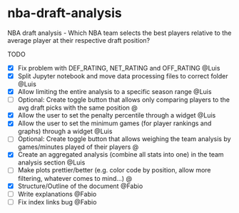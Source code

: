 # nba-draft-analysis
 NBA draft analysis - Which NBA team selects the best players relative to the average player at their respective draft position?


TODO
- [x] Fix problem with DEF_RATING, NET_RATING and OFF_RATING @Luis
- [x] Split Jupyter notebook and move data processing files to correct folder @Luis
- [x] Allow limiting the entire analysis to a specific season range @Luis
- [ ] Optional: Create toggle button that allows only comparing players to the avg draft picks with the same position @
- [x] Allow the user to set the penalty percentile through a widget @Luis
- [x] Allow the user to set the minimum games (for player rankings and graphs) through a widget @Luis
- [ ] Optional: Create toggle button that allows weighing the team analysis by games/minutes played of their players @
- [x] Create an aggregated analysis (combine all stats into one) in the team analysis section @Luis
- [ ] Make plots prettier/better (e.g. color code by position, allow more filtering, whatever comes to mind...) @
- [x] Structure/Outline of the document @Fabio
- [ ] Write explanations @Fabio
- [ ] Fix index links bug @Fabio
